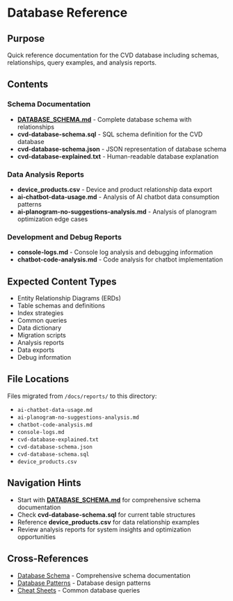 # Database Reference

## Purpose
Quick reference documentation for the CVD database including schemas, relationships, query examples, and analysis reports.

## Contents

### Schema Documentation
- **[DATABASE_SCHEMA.md](/documentation/03-architecture/system/DATABASE_SCHEMA.md)** - Complete database schema with relationships
- **cvd-database-schema.sql** - SQL schema definition for the CVD database
- **cvd-database-schema.json** - JSON representation of database schema
- **cvd-database-explained.txt** - Human-readable database explanation

### Data Analysis Reports
- **device_products.csv** - Device and product relationship data export
- **ai-chatbot-data-usage.md** - Analysis of AI chatbot data consumption patterns
- **ai-planogram-no-suggestions-analysis.md** - Analysis of planogram optimization edge cases

### Development and Debug Reports
- **console-logs.md** - Console log analysis and debugging information
- **chatbot-code-analysis.md** - Code analysis for chatbot implementation

## Expected Content Types
- Entity Relationship Diagrams (ERDs)
- Table schemas and definitions
- Index strategies
- Common queries
- Data dictionary
- Migration scripts
- Analysis reports
- Data exports
- Debug information

## File Locations
Files migrated from `/docs/reports/` to this directory:
- `ai-chatbot-data-usage.md`
- `ai-planogram-no-suggestions-analysis.md`
- `chatbot-code-analysis.md`
- `console-logs.md`
- `cvd-database-explained.txt`
- `cvd-database-schema.json`
- `cvd-database-schema.sql`
- `device_products.csv`

## Navigation Hints
- Start with **[DATABASE_SCHEMA.md](/documentation/03-architecture/system/DATABASE_SCHEMA.md)** for comprehensive schema documentation
- Check **cvd-database-schema.sql** for current table structures
- Reference **device_products.csv** for data relationship examples
- Review analysis reports for system insights and optimization opportunities

## Cross-References
- [Database Schema](/documentation/03-architecture/system/DATABASE_SCHEMA.md) - Comprehensive schema documentation
- [Database Patterns](/documentation/03-architecture/patterns/DATABASE_PATTERNS.md) - Database design patterns
- [Cheat Sheets](/documentation/09-reference/cheat-sheets/DATABASE_QUERIES.md) - Common database queries
